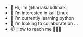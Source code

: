 - 👋 Hi, I’m @harrakiabdlmalk
- 👀 I’m interested in kali Linux 
- 🌱 I’m currently learning python 
- 💞️ I’m looking to collaborate on ...
- 📫 How to reach me 🖕🖕🖕

<!---
harrakiabdlmalk/harrakiabdlmalk is a ✨ special ✨ repository because its `README.md` (this file) appears on your GitHub profile.
You can click the Preview link to take a look at your changes.
--->
